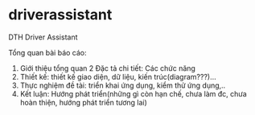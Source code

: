 # driverassistant
DTH Driver Assistant

Tổng quan bài báo cáo:
1. Giới thiệu tổng quan
2 Đặc tả chi tiết: Các chức năng
3. Thiết kế: thiết kế giao diện, dữ liệu, kiến trúc(diagram???)...
4. Thực nghiệm đề tài: triển khai ứng dụng, kiểm thử ứng dụng,..
5. Kết luận: Hướng phát triển(những gì còn hạn chế, chưa làm đc, 
chưa hoàn thiện, hướng phát triển tương lai)
